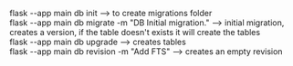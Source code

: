 flask --app main db init --> to create migrations folder <br>
flask --app main db migrate -m "DB Initial migration." --> initial migration, creates a version, if the table doesn't exists it will create the tables <br>
flask --app main db upgrade --> creates tables <br>
flask --app main db revision -m "Add FTS" --> creates an empty revision <br>